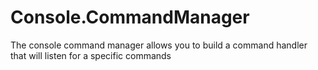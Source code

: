 # Console.CommandManager
The console command manager allows you to build a command handler that will listen for a specific commands 

